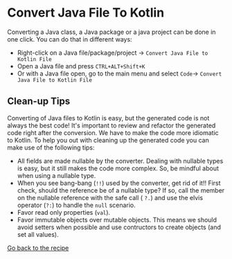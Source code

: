 # Convert Java File To Kotlin

Converting a Java class, a Java package or a java project can be done in one click. You can do that in different ways:

- Right-click on a Java file/package/project -> `Convert Java File to Kotlin File`
- Open a Java file and press `CTRL+ALT+Shift+K`
- Or with a Java file open, go to the main menu and select `Code`-> `Convert Java File to Kotlin File`

## Clean-up Tips

Converting of Java files to Kotlin is easy, but the generated code is not always the best code! It's important to review and refactor the generated code right after the conversion.
We have to make the code more idiomatic to Kotlin. To help you out with cleaning up the generated code you can make use of the following tips:

- All fields are made nullable by the converter. Dealing with nullable types is
  easy, but it still makes the code more complex.
  So, be mindful about when using a nullable type.
- When you see bang-bang (`!!`) used by the converter, get rid of it!!
  First check, should the reference be of a nullable type? If so, call the member on the nullable reference with the safe call (
  `?.`) and use the elvis operator (`?:`) to handle the `null` scenario.
- Favor read only properties (`val`).
- Favor immutable objects over mutable objects. This means we should avoid 
  setters when possible and use contructors to create objects (and set all values).

[Go back to the recipe](Recipe.md)
